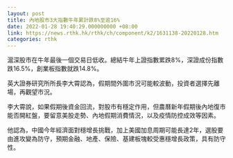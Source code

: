 ```yaml
---
layout: post
title: 內地股市3大指數牛年累計跌8%至逾16%
date: 2022-01-28 19:40:29.000000000 +08:00
link: https://news.rthk.hk/rthk/ch/component/k2/1631138-20220128.htm
categories: rthk
---
```


滬深股市在牛年最後一個交易日低收。總結牛年上證指數累跌8%，深證成份指數跌16.5%，創業板指數就跌14.8%。

英大證券研究所所長李大霄認為，假期間外圍市況可能較波動，投資者選擇先離場，再觀望市況。

李大霄說，如果假期後資金回流，對股市有穩定作用，但農曆新年假期後內地復市能否開紅盤，要留意美股走勢、內地假期消費情況，以及疫情防控成效等因素。

他認為，中國今年經濟面對穩增長挑戰，加上美國加息周期可能長達2年，選股要由進攻變為防守，預期金融、地產、保險、基建板塊較受惠穩增長政策，具有防守性。
